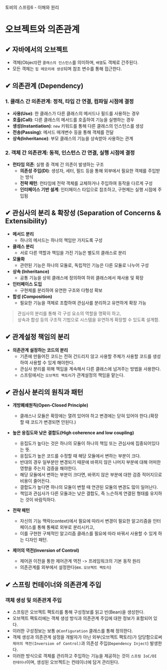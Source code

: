 토비의 스프링6 - 이해와 원리

# 오브젝트와 의존관계

## ✔ 자바에서의 오브젝트
- 객체(Object)란 `클래스의 인스턴스`를 의미하며, `배열`도 객체로 간주된다.
- 모든 객체는 `힙 메모리에 생성`되며 참조 변수를 통해 접근한다.

## ✔ 의존관계 (Dependency)

### 1. 클래스 간 의존관계: 정적, 타입 간 연결, 컴파일 시점에 결정
- **사용(Use)**: 한 클래스가 다른 클래스의 메서드나 필드를 사용하는 경우
- **호출(Call)**: 다른 클래스의 메서드를 호출하여 기능을 실행하는 경우
- **생성(Instantiation)**: `new` 키워드를 통해 다른 클래스의 인스턴스를 생성
- **전송(Passing)**: 메서드 매개변수 등을 통해 객체를 전달
- **상속(Inheritance)**: 부모 클래스의 기능을 상속받아 사용하는 관계

### 2. 객체 간 의존관계: 동적, 인스턴스 간 연결, 실행 시점에 결정
- **런타임 의존**: 실행 중 객체 간 의존이 발생하는 구조
  - **의존성 주입(DI)**: 생성자, 세터, 필드 등을 통해 외부에서 필요한 객체를 주입받는 방식
  - **전략 패턴**: 런타임에 전략 객체를 교체하거나 주입하여 동작을 다르게 구성
  - **인터페이스 기반 설계**: 인터페이스 타입으로 참조하고, 구현체는 실행 시점에 주입됨

## ✔ 관심사의 분리 & 확장성 (Separation of Concerns & Extensibility)
- **메서드 분리**  
  - 하나의 메서드는 하나의 책임만 가지도록 구성
- **클래스 분리**  
  - 서로 다른 역할과 책임을 가진 기능은 별도의 클래스로 분리
- **모듈화**  
  - 관련된 기능은 하나의 모듈로, 독립적인 기능은 다른 모듈로 나누어 구성
- **상속 (Inheritance)**  
  - 공통 기능을 상위 클래스에 정의하여 하위 클래스에서 재사용 및 확장
- **인터페이스 도입**  
  - 구현체를 분리하여 유연한 구조와 다형성 확보
- **합성 (Composition)**  
  - 필요한 기능을 객체로 조합하여 관심사를 분리하고 유연하게 확장 가능

> 관심사의 분리를 통해 각 구성 요소의 역할을 명확히 하고,  
> 상속과 합성 등의 구조적 기법으로 시스템을 유연하게 확장할 수 있도록 설계함.

## ✔ 관계설정 책임의 분리
- **의존관계 설정하는 코드의 분리**
  - 기존에 만들어진 코드는 전혀 건드리지 않고 사용할 주체가 사용할 코드를 생성하여 사용할 수 있게 해야한다.
  - 관심사 분리를 위해 책임을 계속해서 다른 클래스에 넘겨주는 방법을 사용한다.
  - 스프링에서는 `오브젝트 팩토리`가 관계설정의 책임을 맡는다.
   
## ✔ 관심사 분리의 원칙과 패턴
- **개방폐쇄원칙(Open-Closed Principle)**
  - 클래스나 모듈은 확장에는 열려 있어야 하고 변경에는 닫혀 있어야 한다.(확장할 때 코드가 변경되면 안된다.)
- **높은 응집도와 낮은 결합도(High coherence and low coupling)**
  - 응집도가 높다는 것은 하나의 모듈이 하나의 책임 또는 관심사에 집중되어있다는 뜻.
  - 응집도가 높은 코드를 수정할 때 해당 모듈에서 변하는 부분이 크다.
  - 반대의 경우 일부분만 변경되기 때문에 바뀌지 않은 나머지 부분에 대해 어떠한 영향을 주는지 검증을 해야한다.
  - 해당 모듈에서 변하는 부분이 크다면, 바뀌지 않은 부분에 대한 검증 적어지므로 비용이 줄어든다.
  - 결합도가 높다면 하나의 모듈이 변할 때 연관된 모듈의 변경도 많이 일어난다.
  - 책임과 관심사가 다른 모듈과는 낮은 결합도, 즉 느슨하게 연결된 형태를 유지하는 것이 바람직하다.
- **전략 패턴**
  - 자신의 기능 맥락(context)에서 필요에 따라서 변경이 필요한 알고리즘을 인터페이스를 통해 통째로 외부로 분리시키고,
  - 이를 구현한 구체적인 알고리즘 클래스를 필요에 따라 바꿔서 사용할 수 있게 하는 디자인 패턴.

- **제어의 역전(Inversion of Control)**
  - 제어권 이전을 통한 제어관계 역전 -> 프레임워크의 기본 동작 원리
  - 의존관계를 외부에서 설정한다(ex. `오브젝트 팩토리`)

## ✔ 스프링 컨테이너와 의존관계 주입

### 객체 생성 및 의존관계 주입
- 스프링은 오브젝트 팩토리를 통해 구성정보를 읽고 빈(Bean)을 생성한다.
- 오브젝트 팩토리에는 객체 생성 방식과 의존관계 주입에 대한 정보가 포함되어 있다.
- 이러한 구성정보는 보통 `@Configuration` 클래스를 통해 정의한다.
- 객체 생성과 의존관계 설정을 개발자가 아닌 외부(오브젝트 팩토리)가 담당함으로써 `제어의 역전(Inversion of Control)`과 의존성 주입(`Dependency Inject`) 발생한다.
- 이러한 방식으로 객체를 관리하고 주입하는 기능을 제공하는 것이 `스프링 IoC/DI 컨테이너`이며, 생성된 오브젝트는 컨테이너에 담겨 관리된다.
